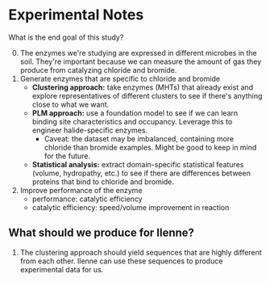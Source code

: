 # Experimental Notes
What is the end goal of this study?

0. The enzymes we're studying are expressed in different microbes in the soil. They're important because we can measure the amount of gas they produce from catalyzing chloride and bromide. 
1. Generate enzymes that are specific to chloride and bromide
    * **Clustering approach:** take enzymes (MHTs) that already exist and explore representatives of different clusters to see if there's anything close to what we want.
    * **PLM approach:** use a foundation model to see if we can learn binding site characteristics and occupancy. Leverage this to engineer halide-specific enzymes.
        - Caveat: the dataset may be imbalanced, containing more chloride than bromide examples. Might be good to keep in mind for the future.
    * **Statistical analysis:** extract domain-specific statistical features (volume, hydropathy, etc.) to see if there are differences between proteins that bind to chloride and bromide.
2. Improve performance of the enzyme
    * performance: catalytic efficiency
    * catalytic efficiency: speed/volume improvement in reaction

## What should we produce for Ilenne?
1. The clustering approach should yield sequences that are highly different from each other. Ilenne can use these sequences to produce experimental data for us.
    
